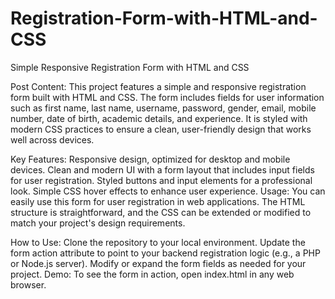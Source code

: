 # Registration-Form-with-HTML-and-CSS
Simple Responsive Registration Form with HTML and CSS

Post Content:
This project features a simple and responsive registration form built with HTML and CSS. The form includes fields for user information such as first name, last name, username, password, gender, email, mobile number, date of birth, academic details, and experience. It is styled with modern CSS practices to ensure a clean, user-friendly design that works well across devices.

Key Features:
Responsive design, optimized for desktop and mobile devices.
Clean and modern UI with a form layout that includes input fields for user registration.
Styled buttons and input elements for a professional look.
Simple CSS hover effects to enhance user experience.
Usage:
You can easily use this form for user registration in web applications. The HTML structure is straightforward, and the CSS can be extended or modified to match your project's design requirements.

How to Use:
Clone the repository to your local environment.
Update the form action attribute to point to your backend registration logic (e.g., a PHP or Node.js server).
Modify or expand the form fields as needed for your project.
Demo:
To see the form in action, open index.html in any web browser.

